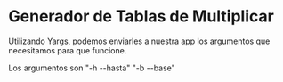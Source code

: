 # Generador de Tablas de Multiplicar

Utilizando Yargs, podemos enviarles a nuestra app los argumentos que necesitamos para que funcione.

Los argumentos son "-h --hasta" "-b --base"
